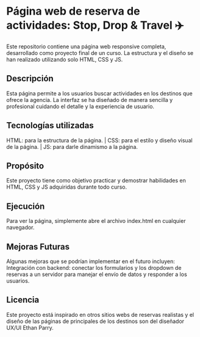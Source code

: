 # Página web de reserva de actividades: Stop, Drop & Travel ✈️
Este repositorio contiene una página web responsive completa, desarrollado como proyecto final de un curso. La estructura y el diseño se han realizado utilizando solo HTML, CSS y JS.

## Descripción
Esta página permite a los usuarios buscar actividades en los destinos que ofrece la agencia. La interfaz se ha diseñado de manera sencilla y profesional cuidando el detalle y la experiencia de usuario.

## Tecnologías utilizadas
HTML: para la estructura de la página. | CSS: para el estilo y diseño visual de la página. | JS: para darle dinamismo a la página.

## Propósito
Este proyecto tiene como objetivo practicar y demostrar habilidades en HTML, CSS y JS adquiridas durante todo curso.

## Ejecución
Para ver la página, simplemente abre el archivo index.html en cualquier navegador.

## Mejoras Futuras
Algunas mejoras que se podrían implementar en el futuro incluyen:
Integración con backend: conectar los formularios y los dropdown de reservas a un servidor para manejar el envío de datos y responder a los usuarios.

## Licencia
Este proyecto está inspirado en otros sitios webs de reservas realistas y el diseño de las páginas de principales de los destinos son del diseñador UX/UI Ethan Parry.
